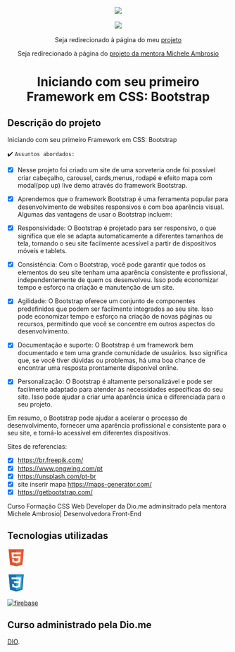<p align="center">
    <img width="700" src="https://user-images.githubusercontent.com/102911341/230969917-58a11034-a473-4b8b-a0db-620cd5a7c87c.png">
</p>

<p align="center">
    <img width="700" src="https://user-images.githubusercontent.com/102911341/230970199-59f9f303-9f4d-4e49-9b67-41d85512cebd.png">
</p>

<p align="center">Seja redirecionado à página do meu 
<a href="https://bootstrap-sorveteria.suellensouza.repl.co " target="_blank">projeto</a></p>

<p align="center">Seja redirecionado à página do 
<a href="https://micheleambrosio.github.io/coffee-shop-bootstrap-dio/ " target="_blank">projeto da mentora Michele Ambrosio</a></p>


<p> <h1 align="center">Iniciando com seu primeiro Framework em CSS: Bootstrap</h1></p>

## Descrição do projeto 

<p align="justify">
 
 Iniciando com seu primeiro Framework em CSS: Bootstrap

 :heavy_check_mark: `Assuntos abordados:`

- [x] Nesse projeto foi criado um site de uma sorveteria onde foi possível  criar cabeçalho, carousel, cards,menus, rodapé e efeito mapa com modal(pop up) live demo através do framework Bootstrap.

- [x] Aprendemos que o  framework Bootstrap é uma ferramenta popular para desenvolvimento de websites responsivos e com boa aparência visual. Algumas das vantagens de usar o Bootstrap incluem:

- [x] Responsividade: O Bootstrap é projetado para ser responsivo, o que significa que ele se adapta automaticamente a diferentes tamanhos de tela, tornando o seu site facilmente acessível a partir de dispositivos móveis e tablets.

- [x] Consistência: Com o Bootstrap, você pode garantir que todos os elementos do seu site tenham uma aparência consistente e profissional, independentemente de quem os desenvolveu. Isso pode economizar tempo e esforço na criação e manutenção de um site.

- [x] Agilidade: O Bootstrap oferece um conjunto de componentes predefinidos que podem ser facilmente integrados ao seu site. Isso pode economizar tempo e esforço na criação de novas páginas ou recursos, permitindo que você se concentre em outros aspectos do desenvolvimento.

- [x] Documentação e suporte: O Bootstrap é um framework bem documentado e tem uma grande comunidade de usuários. Isso significa que, se você tiver dúvidas ou problemas, há uma boa chance de encontrar uma resposta prontamente disponível online.

- [x] Personalização: O Bootstrap é altamente personalizável e pode ser facilmente adaptado para atender às necessidades específicas do seu site. Isso pode ajudar a criar uma aparência única e diferenciada para o seu projeto.

Em resumo, o Bootstrap pode ajudar a acelerar o processo de desenvolvimento, fornecer uma aparência profissional e consistente para o seu site, e torná-lo acessível em diferentes dispositivos.

Sites de referencias:
- [x] https://br.freepik.com/
- [x] https://www.pngwing.com/pt
- [x] https://unsplash.com/pt-br
- [x] site inserir mapa https://maps-generator.com/
- [x] https://getbootstrap.com/

Curso Formação CSS Web Developer da Dio.me adminsitrado pela mentora Michele Ambrosio| Desenvolvedora Front-End


</p>

###

## Tecnologias utilizadas

<a href="#" target="_blank"> <img src="https://raw.githubusercontent.com/devicons/devicon/master/icons/html5/html5-original.svg" alt="html" width="40" height="40"/> </a> 

<a href="#" target="_blank"> <img src="https://raw.githubusercontent.com/devicons/devicon/master/icons/css3/css3-original.svg" alt="css" width="40" height="40"/> </a> 


<a href="#" target="_blank"> <img src="https://logospng.org/wp-content/uploads/bootstrap.png" alt="firebase" width="40" height="40"/> </a>

###


## Curso administrado pela Dio.me

 [DIO](https://www.dio.me/).

